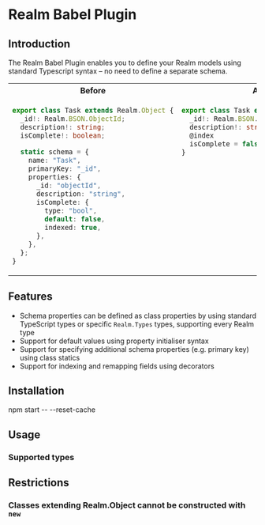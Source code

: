 # Realm Babel Plugin

## Introduction

The Realm Babel Plugin enables you to define your Realm models using standard Typescript syntax – no need to define a separate schema.

<table>
<tr>
<th>Before</th>
<th>After</th>
</tr>
<tr>
<td width="50%" valign="top">

```ts
export class Task extends Realm.Object {
  _id!: Realm.BSON.ObjectId;
  description!: string;
  isComplete!: boolean;

  static schema = {
    name: "Task",
    primaryKey: "_id",
    properties: {
      _id: "objectId",
      description: "string",
      isComplete: {
        type: "bool",
        default: false,
        indexed: true,
      },
    },
  };
}
```

</td>
<td width="50%" valign="top">

```ts
export class Task extends Realm.Object {
  _id!: Realm.BSON.ObjectId;
  description!: string;
  @index
  isComplete = false;
}
```

</code>
</td>
</tr>
</table>

## Features

- Schema properties can be defined as class properties by using standard TypeScript types or specific `Realm.Types` types, supporting every Realm type
- Support for default values using property initialiser syntax
- Support for specifying additional schema properties (e.g. primary key) using class statics
- Support for indexing and remapping fields using decorators

## Installation

npm start -- --reset-cache

## Usage

### Supported types

## Restrictions

### Classes extending Realm.Object cannot be constructed with `new`
